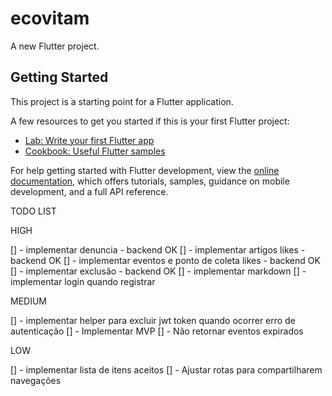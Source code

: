 # ecovitam

A new Flutter project.

## Getting Started

This project is a starting point for a Flutter application.

A few resources to get you started if this is your first Flutter project:

- [Lab: Write your first Flutter app](https://docs.flutter.dev/get-started/codelab)
- [Cookbook: Useful Flutter samples](https://docs.flutter.dev/cookbook)

For help getting started with Flutter development, view the
[online documentation](https://docs.flutter.dev/), which offers tutorials,
samples, guidance on mobile development, and a full API reference.

TODO LIST

HIGH

[] - implementar denuncia - backend OK
[] - implementar artigos likes - backend OK
[] - implementar eventos e ponto de coleta likes - backend OK
[] - implementar exclusão - backend OK
[] - implementar markdown
[] - implementar login quando registrar

MEDIUM

[] - implementar helper para excluir jwt token quando ocorrer erro de autenticação
[] - Implementar MVP
[] - Não retornar eventos expirados

LOW

[] - implementar lista de itens aceitos
[] - Ajustar rotas para compartilharem navegações
